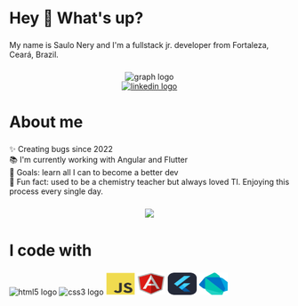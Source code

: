 <h1 align="left">Hey 👋 What's up?</h1>

###

<p align="left">My name is Saulo Nery and I'm a fullstack jr. developer from Fortaleza, Ceará, Brazil.</p>

###

<div align="center">
 <img src="https://github-readme-activity-graph.cyclic.app/graph?username=osaulonery&bg_color=bad4cf&color=17975b&line=2a78cb&point=747abe&area=true&hide_border=true" width="600" height="100" alt="graph logo"  />

  </div>

<div align="center">
  <a href="https://www.linkedin.com/in/saulo-nery-90075b235/" target="_blank">
    <img src="https://raw.githubusercontent.com/maurodesouza/profile-readme-generator/master/src/assets/icons/social/linkedin/default.svg" width="52" height="40" alt="linkedin logo"  />
  </a>
</div>

###

<h1 align="left">About me</h1>

###

<p align="left">✨ Creating bugs since 2022<br>📚 I'm currently working with Angular and Flutter <br>🎯 Goals: learn all I can to become a better dev <br>🎲 Fun fact: used to be a chemistry teacher but always loved TI. Enjoying this process every single day.</p>

###

<div align="center">
  <img height="200" src="https://c.tenor.com/N-fJ0Azh_ykAAAAC/cat-computer.gif"  />
</div>

###

<h1 align="left">I code with</h1>

###

<div align="left">
  <img src="https://cdn.jsdelivr.net/gh/devicons/devicon/icons/html5/html5-original.svg" height="40" width="52" alt="html5 logo"  />
  <img src="https://cdn.jsdelivr.net/gh/devicons/devicon/icons/css3/css3-original.svg" height="40" width="52" alt="css3 logo"  />
  <img src="https://raw.githubusercontent.com/devicons/devicon/1119b9f84c0290e0f0b38982099a2bd027a48bf1/icons/javascript/javascript-original.svg" height="40" width="52" alt="js logo"  />
 <img src="https://raw.githubusercontent.com/devicons/devicon/1119b9f84c0290e0f0b38982099a2bd027a48bf1/icons/angularjs/angularjs-original.svg" height="40" width="52" alt="angular logo"  />
  <img src="https://raw.githubusercontent.com/tandpfun/skill-icons/main/icons/Flutter-Dark.svg" height="40" width="52" alt="flutter logo"  />
 <img src="https://raw.githubusercontent.com/devicons/devicon/1119b9f84c0290e0f0b38982099a2bd027a48bf1/icons/dart/dart-original.svg" height="40" width="52" alt="dart logo"  />

</div>

###
